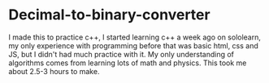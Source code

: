 # Decimal-to-binary-converter
I made this to practice c++, I started learning c++ a week ago on sololearn, my only experience with programming before that was basic html, css and JS, but I didn't had much practice with it. My only understanding of algorithms comes from learning lots of math and physics. This took me about 2.5-3 hours to make.
